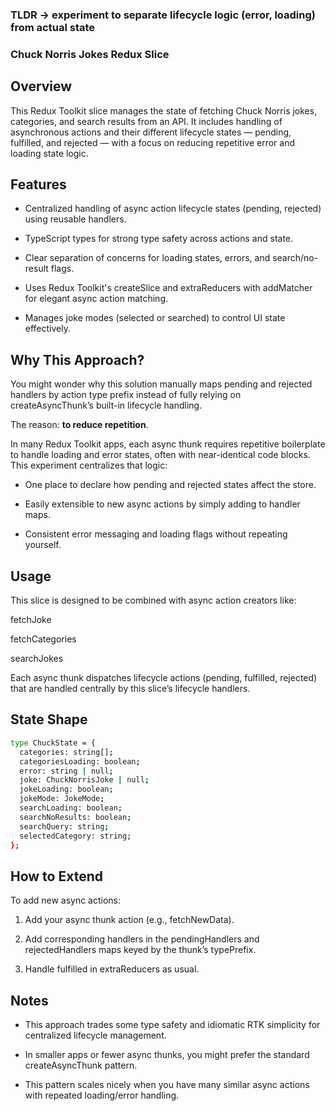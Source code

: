 ### TLDR -> experiment to separate lifecycle logic (error, loading) from actual state

### Chuck Norris Jokes Redux Slice

## Overview

This Redux Toolkit slice manages the state of fetching Chuck Norris jokes, categories, and search results from an API. It includes handling of asynchronous actions and their different lifecycle states — pending, fulfilled, and rejected — with a focus on reducing repetitive error and loading state logic.

## Features

- Centralized handling of async action lifecycle states (pending, rejected) using reusable handlers.

- TypeScript types for strong type safety across actions and state.

- Clear separation of concerns for loading states, errors, and search/no-result flags.

- Uses Redux Toolkit's createSlice and extraReducers with addMatcher for elegant async action matching.

- Manages joke modes (selected or searched) to control UI state effectively.

## Why This Approach?

You might wonder why this solution manually maps pending and rejected handlers by action type prefix instead of fully relying on createAsyncThunk’s built-in lifecycle handling.

The reason: **to reduce repetition**.

In many Redux Toolkit apps, each async thunk requires repetitive boilerplate to handle loading and error states, often with near-identical code blocks. This experiment centralizes that logic:

- One place to declare how pending and rejected states affect the store.

- Easily extensible to new async actions by simply adding to handler maps.

- Consistent error messaging and loading flags without repeating yourself.

## Usage

This slice is designed to be combined with async action creators like:

fetchJoke

fetchCategories

searchJokes

Each async thunk dispatches lifecycle actions (pending, fulfilled, rejected) that are handled centrally by this slice’s lifecycle handlers.

## State Shape

```bash
type ChuckState = {
  categories: string[];
  categoriesLoading: boolean;
  error: string | null;
  joke: ChuckNorrisJoke | null;
  jokeLoading: boolean;
  jokeMode: JokeMode;
  searchLoading: boolean;
  searchNoResults: boolean;
  searchQuery: string;
  selectedCategory: string;
};
```

## How to Extend

To add new async actions:

1. Add your async thunk action (e.g., fetchNewData).

2. Add corresponding handlers in the pendingHandlers and rejectedHandlers maps keyed by the thunk’s typePrefix.

3. Handle fulfilled in extraReducers as usual.

## Notes

- This approach trades some type safety and idiomatic RTK simplicity for centralized lifecycle management.

- In smaller apps or fewer async thunks, you might prefer the standard createAsyncThunk pattern.

- This pattern scales nicely when you have many similar async actions with repeated loading/error handling.
